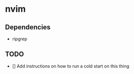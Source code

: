 # nvim

## Dependencies
- ripgrep

## TODO
- [] Add instructions on how to run a cold start on this thing 
